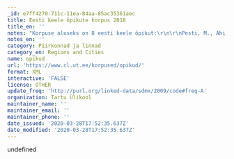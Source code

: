 ```yaml
---
_id: e7ff4270-711c-11ea-84aa-85ac35361aec
title: Eesti keele õpikute korpus 2018
title_en: ''
notes: "Korpuse aluseks on 8 eesti keele õpikut:\r\n\r\nPesti, M., Ahi, H. (2015). E nagu Eesti: eesti keele õpik algajatele. Tallinn: Kiri-Mari Kirjastus.\r\nKitsnik, M., Kingisepp, L. (2002). Avatud uksed: eesti keele õppekomplekt kesk- ja kõrgtasemele: õpperaamat. Tallinn: TEA Kirjastus.\r\nKitsnik, M. (2012). Eesti keele õpik: B1, B2. Tallinn: M. Kitsnik.\r\nPesti, M., Ahi, H. (2015). Eesti keele õpik A1. Tallinn: Justiitsministeerium.\r\nPesti, M., Ahi, H. (2012). Eesti keele õpik A2. Tallinn: M. Pesti.\r\nPesti, M., Ahi, H. (2015). Eesti keele õpik B1. Tallinn: Justiitsministeerium.\r\nSooneste, M. (2007). Eesti keele õpik: vene õppekeelega gümnaasium: kesk- ja kõrgtase. Tallinn: Varrak.\r\nRammo, S., Teral, M., Klaas-Lang, B., Allik, M. (2012). Keel selgeks!: eesti keele õpik täiskasvanutele. Tallinn: Avita.\r\nKorpus on valminud kahes etapis:\r\n\r\n2017 materjal digiteeriti Eesti Rahvusraamatukogu Digiteerimiskeskuse poolt, Jelena Kallas ja Kristina Koppel määrasid tekstiosade keeletasemed (A1-C1) ning Katrin Tsepelina kirjutas teisendusprogrammid DOC-failidest XML-failide saamiseks. Korpuse versioon on siin: DOI: 10.15155/3-00-0000-0000-0000-06ADEL https://metashare.ut.ee/repository/browse/corpus-of-estonian-coursebook-content-2017/a23a3cf6cdd911e7a6e4005056b400243c0fd0d1773b49cdb9aa42a4a0ab5cae/\r\n2018 teisendas Katrin Tsepelina korpuse TEI-5 kujule.\r\nMaht: 0,5 miljonit sõna"
notes_en: ''
category: Piirkonnad ja linnad
category_en: Regions and Cities
name: opikud
url: 'https://www.cl.ut.ee/korpused/opikud/'
format: XML
interactive: 'FALSE'
license: OTHER
update_freq: 'http://purl.org/linked-data/sdmx/2009/code#freq-A'
organization: Tartu Ülikool
maintainer_name: ''
maintainer_email: ''
maintainer_phone: ''
date_issued: '2020-03-28T17:52:35.637Z'
date_modified: '2020-03-28T17:52:35.637Z'
---
```

undefined
